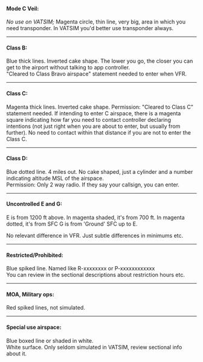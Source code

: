 #### Mode C Veil:  
_No use on VATSIM;_ Magenta circle, thin line, very big, area in which you need transponder. In VATSIM you'd better use transponder always.  

---
#### Class B:  
Blue thick lines. Inverted cake shape. The lower you go, the closer you can get to the airport without talking to app controller.  
"Cleared to Class Bravo airspace" statement needed to enter when VFR.  

---
#### Class C:  
Magenta thick lines. Inverted cake shape. 
Permission: "Cleared to Class C" statement needed. If intending to enter C airspace, there is a magenta square indicating how far you need to contact controller declaring intentions (not just right when you are about to enter, but usually from further). No need to contact within that distance if you are not to enter the Class C.  

---
#### Class D:  
Blue dotted line. 4 miles out. No cake shaped, just a cylinder and a number indicating altitude MSL of the airspace.  
Permission: Only 2 way radio. If they say your callsign, you can enter.

---
#### Uncontrolled E and G:  
E is from 1200 ft above.  In magenta shaded, it's from 700 ft. In magenta dotted, it's from SFC
G is from 'Ground' SFC up to E.  

No relevant difference in VFR. Just subtle differences in minimums etc.  

---
#### Restricted/Prohibited:  
Blue spiked line.  Named like R-xxxxxxxx or P-xxxxxxxxxxxx  
You can review in the sectional descriptions about restriction hours etc.

---
#### MOA, Military ops:  
Red spiked lines, not simulated.

---
#### Special use airspace:  
Blue boxed line or shaded in white.  
White surface. Only seldom simulated in VATSIM, review sectional info about it.




####

